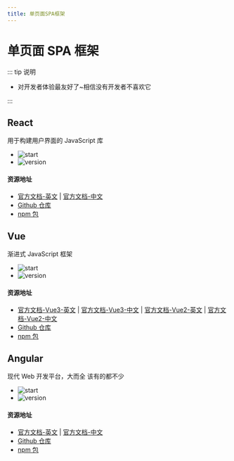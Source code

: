 ```yaml
---
title: 单页面SPA框架
---
```


# 单页面 SPA 框架

::: tip 说明

-   对开发者体验最友好了~相信没有开发者不喜欢它

:::

## React

用于构建用户界面的 JavaScript 库

-   ![start](https://img.shields.io/github/stars/facebook/react?style=social)
-   ![version](https://img.shields.io/npm/v/react?label=npm%40latest)

#### 资源地址

-   [官方文档-英文](https://reactjs.org/) | [官方文档-中文](https://react.docschina.org/)
-   [Github 仓库](https://github.com/facebook/react/)
-   [npm 包](https://www.npmjs.com/package/react)

## Vue

渐进式 JavaScript 框架

-   ![start](https://img.shields.io/github/stars/vuejs/core?style=social)
-   ![version](https://img.shields.io/npm/v/vue?label=npm%40latest)

#### 资源地址

-   [官方文档-Vue3-英文](https://vuejs.org) | [官方文档-Vue3-中文](https://cn.vuejs.org) | [官方文档-Vue2-英文](https://v2.vuejs.org) | [官方文档-Vue2-中文](https://v2.cn.vuejs.org)
-   [Github 仓库](https://github.com/vuejs/core)
-   [npm 包](https://www.npmjs.com/package/vue)

## Angular

现代 Web 开发平台，大而全 该有的都不少

-   ![start](https://img.shields.io/github/stars/angular/angular?style=social)
-   ![version](https://img.shields.io/npm/v/@angular/core?label=npm%40latest)

#### 资源地址

-   [官方文档-英文](https://angular.io) | [官方文档-中文](https://angular.cn)
-   [Github 仓库](https://github.com/angular/angular)
-   [npm 包](https://www.npmjs.com/package/@angular/core)
